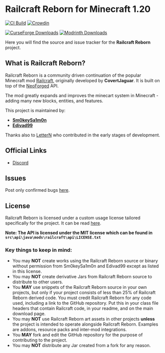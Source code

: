 # Railcraft Reborn for Minecraft 1.20

[![CI Build](https://github.com/railcraft-reborn/railcraft/actions/workflows/build.yml/badge.svg)](https://github.com/railcraft-reborn/railcraft/actions/workflows/build.yml)
[![Crowdin](https://badges.crowdin.net/railcraft-reborn/localized.svg)](https://crowdin.com/project/railcraft-reborn)

[![CurseForge Downloads](http://cf.way2muchnoise.eu/full_901491_downloads.svg)](https://www.curseforge.com/minecraft/mc-mods/railcraft-reborn)
[![Modrinth Downloads](https://img.shields.io/modrinth/dt/rO6kKst6?label=Modrinth%20Downloads)](https://modrinth.com/mod/railcraft-reborn)

Here you will find the source and issue tracker for the **Railcraft Reborn** project.

## What is Railcraft Reborn?

Railcraft Reborn is a community driven continuation of the popular Minecraft mod
[Railcraft](https://github.com/Railcraft/Railcraft), originally developed by **CovertJaguar**.
It is built on top of the [NeoForged](https://github.com/neoforged) API.

The mod greatly expands and improves the minecart system in Minecraft - adding many new blocks,
entities, and features.

This project is maintained by:
- [**Sm0keySa1m0n**](https://github.com/Sm0keySa1m0n)
- [**Edivad99**](https://github.com/Edivad99)

Thanks also to [LetterN](https://github.com/LetterN) who contributed in the early stages
of development.

## Official Links

* [Discord](https://discord.gg/VyaUt2r)

## Issues

Post only confirmed bugs [here](https://github.com/railcraft-reborn/railcraft/issues).

## License

Railcraft Reborn is licensed under a custom usage license tailored specifically for the project. It 
can be read [here](https://github.com/railcraft-reborn/railcraft/blob/1.20.x/LICENSE.md).

**Note: The API is licensed under the MIT license which can be found
in `src\api\java\mods\railcraft\api\LICENSE.txt`**

### Key things to keep in mind:

- You may **NOT** create works using the Railcraft Reborn source or binary without 
  permission from Sm0keySa1m0n and Edivad99 except as listed in this license.
- You may **NOT** create derivative Jars from Railcraft Reborn source to distribute to other users.
- You **MAY** use snippets of the Railcraft Reborn source in your own projects, but
  only if your project consists of less than 25% of Railcraft Reborn derived code.
  You must credit Railcraft Reborn for any code used, including a link to the 
  GitHub repository. Put this in your class file headers that contain Railcraft code, in your 
  readme, and on the main download page.
- You may **NOT** use Railcraft Reborn art assets in other projects **unless** the project is 
  intended to operate alongside Railcraft Reborn.
  Examples are addons, resource packs and inter-mod integrations.
- You **MAY** fork and edit the GitHub repository for the purpose of contributing to the project.
- You may **NOT** distribute any Jar created from a fork for any reason.
